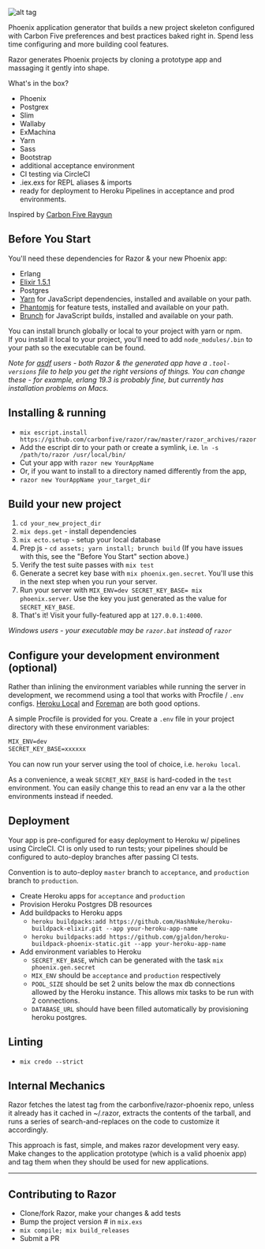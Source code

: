 ![alt tag](https://github.com/craiglyons/razor/blob/master/static/logo_tmp.jpg)

Phoenix application generator that builds a new project skeleton configured with Carbon Five preferences and best practices baked right in. Spend less time configuring and more building cool features.

Razor generates Phoenix projects by cloning a prototype app and massaging it gently into shape.

What's in the box?

- Phoenix
- Postgrex
- Slim
- Wallaby
- ExMachina
- Yarn
- Sass
- Bootstrap
- additional acceptance environment
- CI testing via CircleCI
- .iex.exs for REPL aliases & imports
- ready for deployment to Heroku Pipelines in acceptance and prod environments.

Inspired by [Carbon Five Raygun](https://github.com/carbonfive/raygun)

## Before You Start

You'll need these dependencies for Razor & your new Phoenix app:

- Erlang
- [Elixir 1.5.1](https://elixir-lang.org/install.html)
- Postgres
- [Yarn](https://github.com/yarnpkg/yarn) for JavaScript dependencies, installed and available on your path.
- [Phantomjs](https://github.com/ariya/phantomjs) for feature tests, installed and available on your path.
- [Brunch](https://github.com/brunch/brunch) for JavaScript builds, installed and available on your path.

You can install brunch globally or local to your project with yarn or npm.  
If you install it local to your project, you'll need to add `node_modules/.bin` to your path so the executable can be found.

_Note for [asdf](https://github.com/asdf-vm/asdf) users - both Razor & the generated app have a `.tool-versions` file to help you get the right versions of things. You can change these - for example, erlang 19.3 is probably fine, but currently has installation problems on Macs._

## Installing & running

- `mix escript.install https://github.com/carbonfive/razor/raw/master/razor_archives/razor`
- Add the escript dir to your path or create a symlink, i.e. `ln -s /path/to/razor /usr/local/bin/`
- Cut your app with `razor new YourAppName`
- Or, if you want to install to a directory named differently from the app,
- `razor new YourAppName your_target_dir`


## Build your new project

1. `cd your_new_project_dir`
1. `mix deps.get` - install dependencies
1. `mix ecto.setup` - setup your local database
1. Prep js - `cd assets; yarn install; brunch build` (If you have issues with this, see the "Before You Start" section above.)
1. Verify the test suite passes with `mix test`
1. Generate a secret key base with `mix phoenix.gen.secret`. You'll use this in the next step when you run your server.
1. Run your server with `MIX_ENV=dev SECRET_KEY_BASE= mix phoenix.server`. Use the key you just generated as the value for `SECRET_KEY_BASE`.
1. That's it! Visit your fully-featured app at `127.0.0.1:4000`.

_Windows users - your executable may be `razor.bat` instead of `razor`_

## Configure your development environment (optional)

Rather than inlining the environment variables while running the server in development, we recommend using a tool that works with Procfile / `.env` configs.
[Heroku Local](https://devcenter.heroku.com/articles/heroku-local) and [Foreman](https://github.com/ddollar/foreman) are both good options.

A simple Procfile is provided for you. Create a `.env` file in your project directory with these environment variables:

```txt
MIX_ENV=dev
SECRET_KEY_BASE=xxxxxx
```

You can now run your server using the tool of choice, i.e. `heroku local`.

As a convenience, a weak `SECRET_KEY_BASE` is hard-coded in the `test` environment. You can easily change this to read an env var a la the other environments instead if needed.

## Deployment

Your app is pre-configured for easy deployment to Heroku w/ pipelines using CircleCI.  CI is only used to run tests; your pipelines should be configured to auto-deploy branches after passing CI tests.

Convention is to auto-deploy `master` branch to `acceptance`, and `production` branch to `production`.

- Create Heroku apps for `acceptance` and `production`
- Provision Heroku Postgres DB resources
- Add buildpacks to Heroku apps
  - `heroku buildpacks:add https://github.com/HashNuke/heroku-buildpack-elixir.git --app your-heroku-app-name`
  - `heroku buildpacks:add https://github.com/gjaldon/heroku-buildpack-phoenix-static.git --app your-heroku-app-name`
- Add environment variables to Heroku
  - `SECRET_KEY_BASE`, which can be generated with the task `mix phoenix.gen.secret`
  - `MIX_ENV` should be `acceptance` and `production` respectively
  - `POOL_SIZE` should be set 2 units below the max db connections allowed by the Heroku instance. This allows mix tasks to be run with 2 connections.
  - `DATABASE_URL` should have been filled automatically by provisioning heroku postgres.

## Linting

- `mix credo --strict`

## Internal Mechanics

Razor fetches the latest tag from the carbonfive/razor-phoenix repo, unless it already has it cached in ~/.razor, extracts the contents of the tarball, and runs a series of search-and-replaces on the code to customize it accordingly.

This approach is fast, simple, and makes razor development very easy. Make changes to the application prototype (which is a valid phoenix app) and tag them when they should be used for new applications.

***

## Contributing to Razor

- Clone/fork Razor, make your changes & add tests
- Bump the project version # in `mix.exs`
- `mix compile; mix build_releases`
- Submit a PR
